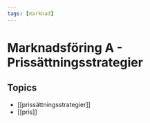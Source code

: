 ```yaml
---
tags: [marknad]
---
```

# Marknadsföring A - Prissättningsstrategier

## Topics
- [[prissättningsstrategier]]
- [[pris]]